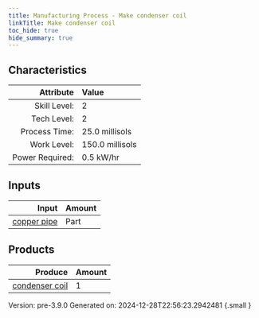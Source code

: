 ```yaml
---
title: Manufacturing Process - Make condenser coil
linkTitle: Make condenser coil
toc_hide: true
hide_summary: true
---
```



## Characteristics

| Attribute      | Value |
|--------:|:------|
|Skill Level:|2|
|Tech Level:|2|
|Process Time:|25.0 millisols|
|Work Level:|150.0 millisols|
|Power Required:|0.5 kW/hr|

## Inputs

| Input      | Amount |
|--------:|:------|
|[copper pipe](/docs/definitions/part/copper-pipe)|Part|2|

## Products


| Produce      | Amount |
|--------:|:------|
|[condenser coil](/docs/definitions/part/condenser-coil)|1|


Version: pre-3.9.0 Generated on: 2024-12-28T22:56:23.2942481
{.small }

